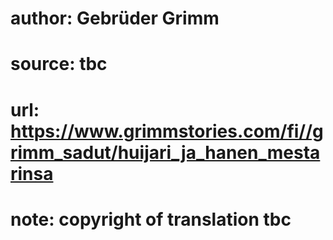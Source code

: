 # author: Gebrüder Grimm
# source: tbc
# url: https://www.grimmstories.com/fi//grimm_sadut/huijari_ja_hanen_mestarinsa
# note: copyright of translation tbc



